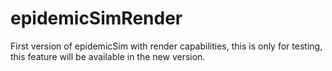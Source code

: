 # epidemicSimRender

First version of epidemicSim with render capabilities, this is only for testing, this feature will be available in the new version.
